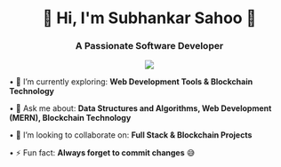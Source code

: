 <h1 align="center">👋 Hi, I'm Subhankar Sahoo 👋</h1>
<h3  align="center">A Passionate Software Developer</h3>
<p align="center">
  <a href="https://github.com/DenverCoder1/readme-typing-svg">
    <img src="https://readme-typing-svg.demolab.com/?lines=Full-Stack%20Web%20Developer;Machine%20Learning%20Enthusiast;Always%20learning%20new%20things...!!!&font=Fira%20Code&center=true&width=440&height=45&color=FAFF00&vCenter=true&pause=1000&size=22" /></a>
</p>

• 🌱 I’m currently exploring: **Web Development Tools & Blockchain Technology** </p>
• 💬 Ask me about: **Data Structures and Algorithms, Web Development (MERN), Blockchain Technology**

• 👯 I’m looking to collaborate on: **Full Stack & Blockchain Projects**</p>
• ⚡ Fun fact: **Always forget to commit changes** 😅</p>
